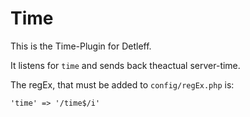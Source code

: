 # Time

This is the Time-Plugin for Detleff.

It listens for `time` and sends back theactual server-time.

The regEx, that must be added to `config/regEx.php` is:

```
'time' => '/time$/i'
```
